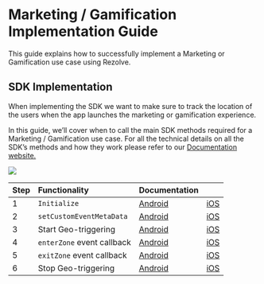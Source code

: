 Marketing / Gamification Implementation Guide
=============================================

This guide explains how to successfully implement a Marketing or Gamification use case using Rezolve. 

SDK Implementation
------------------

When implementing the SDK we want to make sure to track the location of the users when the app launches the marketing or gamification experience.

In this guide, we’ll cover when to call the main SDK methods required for a Marketing / Gamification use case. For all the technical details on all the SDK’s methods and how they work please refer to our [Documentation website.](https://docs.bluedot.io/)

![](https://docs.google.com/drawings/d/e/2PACX-1vTOj-HH9DblzbvI2tsDWy9rhVccnOd4ZCbRrgnMzUSjOm7kzyV1VO7mvPsnspRHjlw1_SCYQHJj4uFZ/pub?w=2640&h=1526)

| **Step** | **Functionality**            | **Documentation** |                     |
| :------- | :------------------------- | :------------------ | :------------------ |
| 1        | `Initialize`                 | [Android](../Point%20SDK/Android/Quick%20Start.md)      | [iOS](../Point%20SDK/iOS/Quick%20Start.md)       |
| 2        | `setCustomEventMetaData`   | [Android](../Custom%20Data.md)                | [iOS](../Custom%20Data.md)       |
| 3        | Start Geo-triggering       | [Android](../Point%20SDK/Android/Geo-triggering.md)       | [iOS](../Point%20SDK/iOS/Geo-triggering.md)       |
| 4        | `enterZone` event callback | [Android](../Point%20SDK/Android/Geo-triggering.md)       | [iOS](../Point%20SDK/iOS/Geo-triggering.md)       |
| 5        | `exitZone` event callback  | [Android](../Point%20SDK/Android/Geo-triggering.md)       | [iOS](../Point%20SDK/iOS/Geo-triggering.md)       |
| 6        | Stop Geo-triggering        | [Android](../Point%20SDK/Android/Geo-triggering.md)       | [iOS](../Point%20SDK/iOS/Geo-triggering.md)       |
